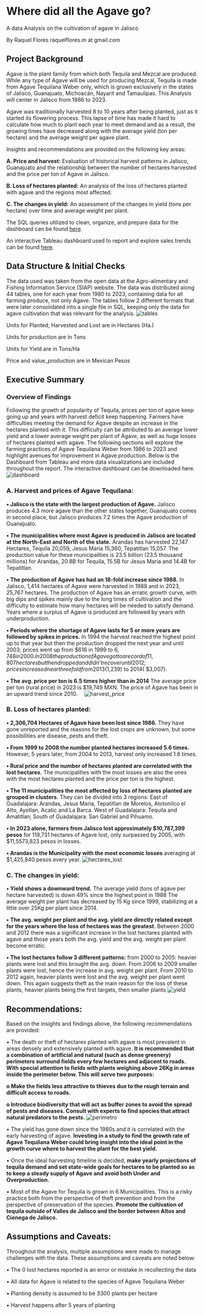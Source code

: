 # Where did all the Agave go?
A data Analysis on the cultivation of agave in Jalisco

By Raquel Flores   raquelflores.m at gmail.com
## Project Background
Agave is the plant family from which both Tequila and Mezcal are produced. While any type of Agave will be used for producing Mezcal, Tequila is made from Agave Tequilana Weber only, which is grown exclusively in the states of Jalisco, Guanajuato, Michoacán, Nayarit and Tamaulipas. This Analysis will center in Jalisco from 1986 to 2023.

Agave was traditionally harvested 8 to 10 years after being planted, just as it started its flowering process. This lapse of time has made it hard to calculate how much to plant each year to meet demand and as a result, the growing times have decreased along with the average yield (ton per hectare) and the average weight per agave plant.

Insights and recommendations are provided on the following key areas:

**A.	Price and harvest:** Evaluation of historical harvest patterns in Jalisco, Guanajuato and the relationship between the number of hectares harvested and the price per ton of Agave in Jalisco.

**B.	Loss of hectares planted:** An analysis of the loss of hectares planted with agave and the regions most affected.

**C.	The changes in yield:** An assessment of the changes in yield (tons per hectare) over time and average weight per plant.

The SQL queries utilized to clean, organize, and prepare data for the dashboard can be found [here](https://github.com/Isildil/agave/blob/main/consolidating.sql).

An interactive Tableau dashboard used to report and explore sales trends can be found [here](https://public.tableau.com/views/agave_17268885166750/Dashboard1?:language=en-US&publish=yes&:sid=&:redirect=auth&:display_count=n&:origin=viz_share_link).
 
## Data Structure & Initial Checks
The data used was taken from the open data at the Agro-alimentary and Fishing Information Service (SIAP) website. The data was distributed along 44 tables, one for each year from 1980 to 2023, containing data for all farming produce, not only Agave. 
The tables follow 2 different formats that were later consolidated into a single file in SQL, keeping only the data for agave cultivation that was relevant for the analysis. 
![tables](https://github.com/user-attachments/assets/b136cd35-f2aa-448a-8ffa-7b676ef294cf)

Units for Planted, Harvested and Lost are in Hectares (Ha.)

Units for production are in Tons

Units for Yield are in Tons/Ha

Price and value_production are in Mexican Pesos

## Executive Summary
### Overview of Findings
Following the growth of popularity of Tequila, prices per ton of agave keep going up and years with harvest deficit keep happening. Farmers have difficulties meeting the demand for Agave despite an increase in the hectares planted with it. This difficulty can be attributed to an average lower yield and a lower average weight per plant of Agave, as well as huge losses of hectares planted with agave. The following sections will explore the farming practices of Agave Tequilana Weber from 1986 to 2023 and highlight avenues for improvement in Agave production. 
 Below is the Dashboard from Tableau and more data visualizations are included throughout the report. The interactive dashboard can be downloaded here.
![dashboard](https://github.com/user-attachments/assets/cecc6c77-e7d1-461d-ab0f-1c55c88206a8)


### A.	Harvest and prices of Agave Tequilana:
**•	Jalisco is the state with the largest production of Agave.** Jalisco produces 4.3 more agave than the other states together, Guanajuato comes in second place, but Jalisco produces 7.2 times the Agave production of Guanajuato.

**•	The municipalities where most Agave is produced in Jalisco are located at the North-East and North of the state.**  Arandas has harvested 22,147 Hectares, Tequila 20,059, Jesus Maria 15,360, Tepatitlan 15,057. The production value for these municipalities is 23.5 billion (23.5 thousand millions) for Arandas, 20.8B for Tequila, 15.5B for Jesus Maria and 14.4B for Tepatitlan. 

**•	The production of Agave has had an 18-fold increase since 1988.** In Jalisco, 1,414 hectares of Agave were harvested in 1988 and in 2023, 25,767 hectares. The production of Agave has an erratic growth curve, with big dips and spikes mainly due to the long times of cultivation and the difficulty to estimate how many hectares will be needed to satisfy demand. Years where a surplus of Agave is produced are followed by years with underproduction. 

**•	Periods where the shortage of Agave lasts for 5 or more years are followed by spikes in prices.** In 1994 the harvest reached the highest point up to that year but then the production dropped the next year and until 2003; prices went up from $616 in 1999 to $6,748 in 2000. In 2008 the production of Agave got to a record of 11,807 hectares but then dropped and didn’t recover until 2012; prices increased near three fold from 2013 ($1,239) to 2014( $3,007). 

**•	The avg. price per ton is 6.5 times higher than in 2014** The average price per ton (rural price) in 2023 is $19,749 MXN. The price of Agave has been in an upward trend since 2010.
 ![harvest_price](https://github.com/user-attachments/assets/f998094c-c283-458c-9dfa-37c5e92caf7c)

### B.	Loss of hectares planted: 

**•	2,306,704 Hectares of Agave have been lost since 1986.** They have gone unreported and the reasons for the lost crops are unknown, but some possibilities are disease, pests and theft.

**•	From 1999 to 2008 the number planted hectares increased 5.6 times.** However, 5 years later, from 2004 to 2013, harvest only increased 1.6 times.

**•	Rural price and the number of hectares planted are correlated with the lost hectares.** The municipalities with the most losses are also the ones with the most hectares planted and the price per ton is the highest. 

**•	The 11 municipalities the most affected by loss of hectares planted are grouped in clusters.** They can be divided into 3 regions: East of Guadalajara: Arandas, Jesus Maria, Tepatitlan de Morelos, Atotonilco el Alto, Ayotlan, Acatic and La Barca. West of Guadalajara: Tequila and Amatitlan; South of Guadalajara: San Gabriel and Pihuamo.  

**•	In 2023 alone, farmers from Jalisco lost approximately $10,787,399 pesos** for 119,731 hectares of Agave lost, only surpassed by 2005, with $11,5573,823 pesos in losses.  

**•	Arandas is the Municipality with the most economic losses** averaging at $1,425,840 pesos every year. 
 ![hectares_lost](https://github.com/user-attachments/assets/737f12bc-e229-4c49-bfe4-d971db182efb)

### C.	The changes in yield: 

**•	Yield shows a downward trend.** The average yield (tons of agave per hectare harvested) is down 49% since the highest point in 1988
The average weight per plant has decreased by 15 Kg since 1999, stabilizing at a little over 25Kg per plant since 2014.

**•	The avg. weight per plant and the avg. yield are directly related except for the years where the loss of hectares was the greatest.** Between 2000 and 2012 there was a significant increase in the lost hectares planted with agave and those years both the avg. yield and the avg. weight per plant become erratic.

**•	The lost hectares follow 3 different patterns:** from 2000 to 2005: heavier plants were lost and this brought the avg. down. From 2006 to 2009 smaller plants were lost, hence the increase in avg. weight per plant. From 2010 to 2012 again, heavier plants were lost and the avg. weight per plant went down. This again suggests theft as the main reason for the loss of these plants, heavier plants being the first targets, then smaller plants
![yield](https://github.com/user-attachments/assets/bb724567-d470-4b0c-af93-7dd49855fa16)

## Recommendations:

Based on the insights and findings above, the following recommendations are provided:

•	The death or theft of hectares planted with agave is most prevalent in areas densely and extensively planted with agave. **It is recommended that a combination of artificial and natural (such as dense greenery) perimeters surround fields every few hectares and adjacent to roads. With special attention to fields with plants weighing above 26Kg in areas inside the perimeter below. This will serve two purposes:**
   
   **o	Make the fields less attractive to thieves due to the rough terrain and difficult access to roads.** 
  
   **o	Introduce biodiversity that will act as buffer zones to avoid the spread of pests and diseases. Consult with experts to find species that attract natural predators to the pests.**
![perimetro](https://github.com/user-attachments/assets/e8cf93e0-2c1e-492e-9745-d1a348101781)

•	The yield has gone down since the 1980s and it is correlated with the early harvesting of agave. **Investing in a study to find the growth rate of Agave Tequilana Weber could bring insight into the ideal point in the growth curve where to harvest the plant for the best yield.**

•	Once the ideal harvesting timeline is decided, **make yearly projections of tequila demand and set state-wide goals for hectares to be planted so as to keep a steady supply of Agave and avoid both Under and Overproduction.** 

•	Most of the Agave for Tequila is grown in 6 Municipalities. This is a risky practice both from the perspective of theft prevention and from the perspective of preservation of the species. **Promote the cultivation of tequila outside of Valles de Jalisco and the border between Altos and Cienega de Jalisco.**

## Assumptions and Caveats:

Throughout the analysis, multiple assumptions were made to manage challenges with the data. These assumptions and caveats are noted below:

•	The 0 lost hectares reported is an error or mistake in recollecting the data

•	All data for Agave is related to the species of Agave Tequilana Weber

•	Planting density is assumed to be 3300 plants per hectare

•	Harvest happens after 5 years of planting


